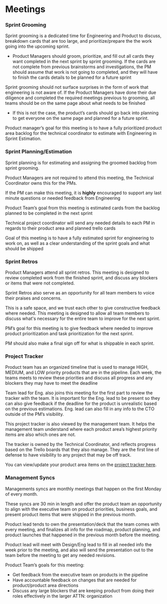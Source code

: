 # Meetings

### Sprint Grooming

Sprint grooming is a dedicated time for Engineering and Product to discuss, breakdown cards that are too large, and prioritize/prepare the the work going into the upcoming sprint.

* Product Managers should groom, prioritize, and fill out all cards they want completed in the next sprint by sprint grooming. If the cards are not complete from previous brainstorms and investigations, the PM should assume that work is not going to completed, and they will have to finish the cards details to be planned for a future sprint

Sprint grooming should not surface surprises in the form of work that engineering is not aware of. If the Product Managers have done their due diligence and completed the required meetings previous to grooming, all teams should be on the same page about what needs to be finished

* If this is not the case, the product’s cards should go back into planning to get everyone on the same page and planned for a future sprint.

Product manager’s goal for this meeting is to have a fully prioritized product area backlog for the technical coordinator to estimate with Engineering in Sprint Estimation. 

### Sprint Planning/Estimation

Sprint planning is for estimating and assigning the groomed backlog from sprint grooming.

Product Managers are not required to attend this meeting, the Technical Coordinator owns this for the PMs. 

If the PM can make this meeting, it is **highly** encouraged to support any last minute questions or needed feedback from Engineering

Product Team’s goal from this meeting is estimated cards from the backlog planned to be completed in the next sprint

Technical project coordinator will send any needed details to each PM in regards to their product area and planned trello cards

Goal of this meeting is to have a fully estimated sprint for engineering to work on, as well as a clear understanding of the sprint goals and what should be shipped

### Sprint Retros

Product Managers attend all sprint retros. This meeting is designed to review completed work from the finished sprint, and discuss any blockers or items that were not completed.

Sprint Retros also serve as an opportunity for all team members to voice their praises and concerns.

This is a safe space, and we trust each other to give constructive feedback where needed. This meeting is designed to allow all team members to discuss what's necessary for the entire team to improve for the next sprint.

PM’s goal for this meeting is to give feedback where needed to improve product prioritization and task prioritization for the next sprint.

PM should also make a final sign off for what is shippable in each sprint.

### Project Tracker

Product team has an organized timeline that is used to manage HIGH, MEDIUM, and LOW priority products that are in the pipeline. Each week, the teams meets to review these priorities and discuss all progress and any blockers they may have to meet the deadline

Team lead for Eng. also joins this meeting for the first part to review the tracker with the team. It is important for the Eng. lead to be present so they can also give feedback if the deadline for the product is unrealistic based on the previous estimations. Eng. lead can also fill in any info to the CTO outside of the PM’s visibility. 

This project tracker is also viewed by the management team. It helps the management team understand where each product area’s highest priority items are also which ones are not. 

The tracker is owned by the Technical Coordinator, and reflects progress based on the Trello boards that they also manage. They are the first line of defense to have visibility to any project that may be off track. 

You can view/update your product area items on the [project tracker here](https://paper.dropbox.com/doc/Project-Tracker-9SUaW4bfBfHAJceJJlofd).

### Management Syncs

Managements syncs are monthly meetings that happen on the first Monday of every month.

These syncs are 30 min in length and offer the product team an opportunity to align with the executive team on product priorities, business goals, and present product items that were shipped in the previous month. 

Product lead tends to own the presentation/deck that the team comes with every meeting, and finalizes all info for the roadmap, product planning, and product launches that happened in the previous month before the meeting.

Product lead will meet with Design/Eng lead to fill in all needed info the week prior to the meeting, and also will send the presentation out to the team before the meeting to get any needed revisions.

Product Team’s goals for this meeting:
* Get feedback from the executive team on products in the pipeline
* Have accountable feedback on changes that are needed for product/product area directions
* Discuss any large blockers that are keeping product from doing their roles effectively in the larger ATTN: organization
